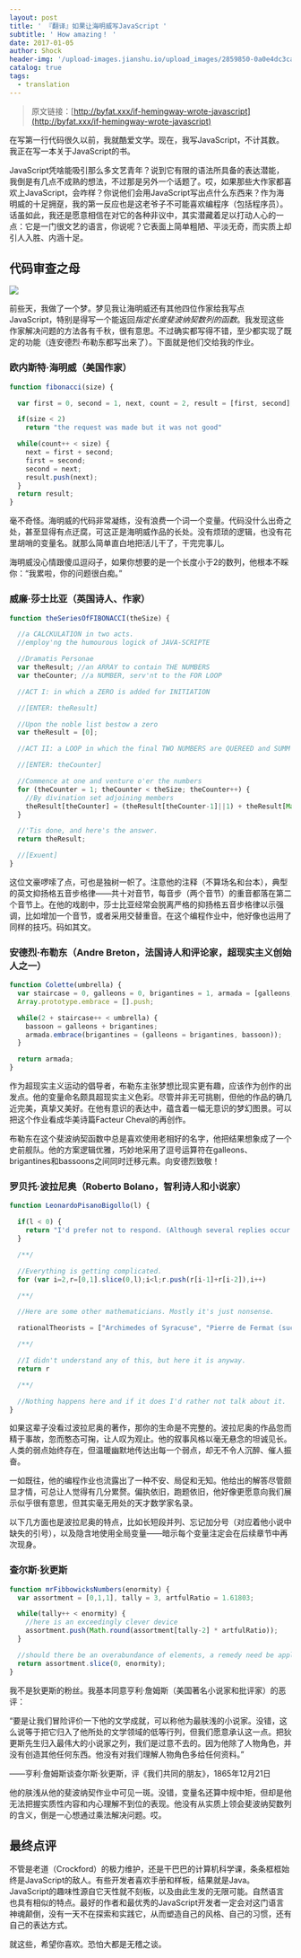 ```yaml
---
layout: post
title: ' 『翻译』如果让海明威写JavaScript '
subtitle: ' How amazing！ '
date: 2017-01-05
author: Shock
header-img: '/upload-images.jianshu.io/upload_images/2859850-0a0e4dc3cabc9214.jpg?imageMogr2/auto-orient/strip%7CimageView2/2/w/1240'
catalog: true
tags:
  - translation
---
```


> 原文链接：[http://byfat.xxx/if-hemingway-wrote-javascript](http://byfat.xxx/if-hemingway-wrote-javascript)

在写第一行代码很久以前，我就酷爱文学。现在，我写JavaScript，不计其数。我正在写一本关于JavaScript的书。

JavaScript凭啥能吸引那么多文艺青年？说到它有限的语法所具备的表达潜能，我倒是有几点不成熟的想法，不过那是另外一个话题了。哎，如果那些大作家都喜欢上JavaScript，会咋样？你说他们会用JavaScript写出点什么东西来？作为海明威的十足拥趸，我的第一反应也是这老爷子不可能喜欢编程序（包括程序员）。话虽如此，我还是愿意相信在对它的各种非议中，其实潜藏着足以打动人心的一点：它是一门很文艺的语言，你说呢？它表面上简单粗陋、平淡无奇，而实质上却引人入胜、内涵十足。

## 代码审查之母

![](http://upload-images.jianshu.io/upload_images/2859850-0ffb33a8d91775dd.png?imageMogr2/auto-orient/strip%7CimageView2/2/w/1240)

前些天，我做了一个梦。梦见我让海明威还有其他四位作家给我写点JavaScript，特别是得写一个能返回*指定长度斐波纳契数列的函数*。我发现这些作家解决问题的方法各有千秋，很有意思。不过确实都写得不错，至少都实现了既定的功能（连安德烈·布勒东都写出来了）。下面就是他们交给我的作业。

### 欧内斯特·海明威（美国作家）

```javascript
function fibonacci(size) {

  var first = 0, second = 1, next, count = 2, result = [first, second];

  if(size < 2)
    return "the request was made but it was not good"

  while(count++ < size) {
    next = first + second;
    first = second;
    second = next;
    result.push(next);
  }
  return result;
}
```

毫不奇怪。海明威的代码非常凝练，没有浪费一个词一个变量。代码没什么出奇之处，甚至显得有点迂腐，可这正是海明威作品的长处。没有烦琐的逻辑，也没有花里胡哨的变量名。就那么简单直白地把活儿干了，干完完事儿。

海明威没心情跟傻瓜逗闷子，如果你想要的是一个长度小于2的数列，他根本不睬你：“我累啦，你的问题很白痴。”

### 威廉·莎士比亚（英国诗人、作家）

```javascript
function theSeriesOfFIBONACCI(theSize) {

  //a CALCKULATION in two acts.
  //employ'ng the humourous logick of JAVA-SCRIPTE

  //Dramatis Personae
  var theResult; //an ARRAY to contain THE NUMBERS
  var theCounter; //a NUMBER, serv'nt to the FOR LOOP

  //ACT I: in which a ZERO is added for INITIATION

  //[ENTER: theResult]

  //Upon the noble list bestow a zero
  var theResult = [0];

  //ACT II: a LOOP in which the final TWO NUMBERS are QUEREED and SUMM'D

  //[ENTER: theCounter]

  //Commence at one and venture o'er the numbers
  for (theCounter = 1; theCounter < theSize; theCounter++) {
    //By divination set adjoining members
    theResult[theCounter] = (theResult[theCounter-1]||1) + theResult[Math.max(0, theCounter-2)];
  }

  //'Tis done, and here's the answer.
  return theResult;

  //[Exuent]
}
```

这位文豪啰嗦了点，可也是独树一帜了。注意他的注释（不算场名和台本），典型的英文抑扬格五音步格律——共十对音节，每音步（两个音节）的重音都落在第二个音节上。在他的戏剧中，莎士比亚经常会脱离严格的抑扬格五音步格律以示强调，比如增加一个音节，或者采用交替重音。在这个编程作业中，他好像也运用了同样的技巧。码如其文。

### 安德烈·布勒东（Andre Breton，法国诗人和评论家，超现实主义创始人之一）

```javascript
function Colette(umbrella) {
  var staircase = 0, galleons = 0, brigantines = 1, armada = [galleons, brigantines], bassoon;
  Array.prototype.embrace = [].push;

  while(2 + staircase++ < umbrella) {
    bassoon = galleons + brigantines;
    armada.embrace(brigantines = (galleons = brigantines, bassoon));
  }

  return armada;
}
```

作为超现实主义运动的倡导者，布勒东主张梦想比现实更有趣，应该作为创作的出发点。他的变量命名颇具超现实主义色彩。尽管并非无可挑剔，但他的作品的确几近完美，真挚又美好。在他有意识的表达中，蕴含着一幅无意识的梦幻图景。可以把这个作业看成华美诗篇Facteur Cheval的再创作。

布勒东在这个斐波纳契函数中总是喜欢使用老相好的名字，他把结果想象成了一个史前舰队。他的方案逻辑优雅，巧妙地采用了逗号运算符在galleons、brigantines和bassoons之间同时迁移元素。向安德烈致敬！

### 罗贝托·波拉尼奥（Roberto Bolano，智利诗人和小说家）

```javascript
function LeonardoPisanoBigollo(l) {

  if(l < 0) {
    return "I'd prefer not to respond. (Although several replies occur to me)"
  }

  /**/

  //Everything is getting complicated.
  for (var i=2,r=[0,1].slice(0,l);i<l;r.push(r[i-1]+r[i-2]),i++)

  /**/

  //Here are some other mathematicians. Mostly it's just nonsense.

  rationalTheorists = ["Archimedes of Syracuse", "Pierre de Fermat (such margins, boys!)", "Srinivasa Ramanujan", "Rene Descartes", "Leonhard Euler", "Carl Gauss", "Johann Bernoulli", "Jacob Bernoulli", "Aryabhata", "Brahmagupta", "Bhaskara II", "Nilakantha Somayaji", "Omar Khayyám", "Muhammad ibn Mūsā al-Khwārizmī", "Bernhard Riemann", "Gottfried Leibniz", "Andrey Kolmogorov", "Euclid of Alexandria", "Jules Henri Poincaré", "Srinivasa Ramanujan", "Alexander Grothendieck (who could forget?)", "David Hilbert", "Alan Turing", "von Neumann", "Kurt Gödel", "Joseph-Louis Lagrange", "Georg Cantor", "William Rowan Hamilton", "Carl Jacobi", "Évariste Galois", "Nikolay Lobachevsky", "Rene Descartes", "Joseph Fourier", "Pierre-Simon Laplace", "Alonzo Church", "Nikolay Bogolyubov"]

  /**/

  //I didn't understand any of this, but here it is anyway.
  return r

  /**/

  //Nothing happens here and if it does I'd rather not talk about it.
}
```

如果这辈子没看过波拉尼奥的著作，那你的生命是不完整的。波拉尼奥的作品忽而精于事故，忽而憨态可掬，让人叹为观止。他的叙事风格以毫无悬念的坦诚见长。人类的弱点始终存在，但温暖幽默地传达出每一个弱点，却无不令人沉醉、催人振奋。

一如既往，他的编程作业也流露出了一种不安、局促和无知。他给出的解答尽管颇显才情，可总让人觉得有几分累赘。偏执依旧，跑题依旧，他好像更愿意向我们展示似乎很有意思，但其实毫无用处的天才数学家名录。

以下几方面也是波拉尼奥的特点，比如长短段并列、忘记加分号（对应着他小说中缺失的引号），以及隐含地使用全局变量——暗示每个变量注定会在后续章节中再次现身。

### 查尔斯·狄更斯

```javascript
function mrFibbowicksNumbers(enormity) {
  var assortment = [0,1,1], tally = 3, artfulRatio = 1.61803;

  while(tally++ < enormity) {
    //here is an exceedingly clever device
    assortment.push(Math.round(assortment[tally-2] * artfulRatio));
  }

  //should there be an overabundance of elements, a remedy need be applied
  return assortment.slice(0, enormity);
}
```

我不是狄更斯的粉丝。我基本同意亨利·詹姆斯（美国著名小说家和批评家）的恶评：

“要是让我们冒险评价一下他的文学成就，可以称他为最肤浅的小说家。没错，这么说等于把它归入了他所处的文学领域的低等行列，但我们愿意承认这一点。把狄更斯先生归入最伟大的小说家之列，我们是过意不去的。因为他除了人物角色，并没有创造其他任何东西。他没有对我们理解人物角色多给任何资料。”

——亨利·詹姆斯谈查尔斯·狄更斯，评《我们共同的朋友》，1865年12月21日

他的肤浅从他的斐波纳契作业中可见一斑。没错，变量名还算中规中矩，但却是他无法把握实质性内容和内心理解不到位的表现。他没有从实质上领会斐波纳契数列的含义，倒是一心想通过乘法解决问题。哎。

## 最终点评

不管是老道（Crockford）的极力维护，还是干巴巴的计算机科学课，条条框框始终是JavaScript的敌人。有些开发者喜欢手册和样板，结果就是Java。JavaScript的趣味性源自它天性就不刻板，以及由此生发的无限可能。自然语言也具有相似的特点。最好的作者和最优秀的JavaScript开发者一定会对这门语言神魂颠倒，没有一天不在探索和实践它，从而塑造自己的风格、自己的习惯，还有自己的表达方式。

就这些，希望你喜欢。恐怕大都是无稽之谈。

